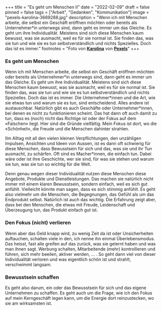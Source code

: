+++
title = "Es geht um Menschen II"
date = "2022-02-09"
draft = false
pinned = false
tags = ["Arbeit", "Gedanken", "Kommunikation"]
image = "pexels-karolina-3669288.jpg"
description = "Wenn ich mit Menschen arbeite, die selbst ein Geschäft eröffnen möchten oder bereits als Unternehmer*in unterwegs sind, dann geht es immer um das Gleiche. Es geht um ihre Individualität. Meistens sind sich diese Menschen kaum bewusst, was sie ausmacht, weil es für sie normal ist. Sie finden das, was sie tun und wie sie es tun selbstverständlich und nichts Spezielles. Doch das ist es immer."
footnotes = "Foto von **[Karolina](https://www.pexels.com/de-de/@karolina-2031292?utm_content=attributionCopyText&utm_medium=referral&utm_source=pexels)** von **[Pexels](https://www.pexels.com/de-de/foto/erkundung-und-bergsteigen-3669288/?utm_content=attributionCopyText&utm_medium=referral&utm_source=pexels)**"
+++
### Es geht um Menschen

Wenn ich mit Menschen arbeite, die selbst ein Geschäft eröffnen möchten oder bereits als Unternehmer\*in unterwegs sind, dann geht es immer um das Gleiche. Es geht um ihre Individualität. Meistens sind sich diese Menschen kaum bewusst, was sie ausmacht, weil es für sie normal ist. Sie finden das, was sie tun und wie sie es tun selbstverständlich und nichts Spezielles. Doch das ist es immer. Die Unternehmer\*innen und die Art, wie sie etwas tun und warum sie es tun, sind entscheidend. Alles andere ist austauschbar. Natürlich gibt es auch Geschäfte oder Unternehmer*innen, bei denen es nicht zu funktionieren scheint. Das hat dann oft auch damit zu tun, dass es (noch) nicht das Richtige ist oder der Fokus auf dem «Falschen» liegt. Hier sind die Gründe vielfältig. Mein Fokus ist dort, wo die «Schönheit», die Freude und die Menschen dahinter strahlen. 

IIm Alltag mit all den vielen kleinen Verpflichtungen, den unzähligen Impulsen, Ansichten und Ideen von Aussen, ist es dann oft schwierig für diese Menschen, dass Bewusstsein für sich und das, was sie und ihr Tun ausmacht, zu schärfen. Oft sind es Macher*innen, die einfach tun. Dabei wäre oder ist ihre Geschichte, wer sie sind, für was sie stehen und warum sie tun, was sie tun so wichtig für die Welt.

Denn genau wegen dieser Individualität nutzen diese Menschen diese Angebote, Produkte und Dienstleistungen. Das machen sie natürlich nicht immer mit einem klaren Bewusstsein, sondern einfach, weil es sich gut anfühlt. Vielleicht könnte man sagen, dass es sich stimmig anfühlt. Es geht also vielmehr um die Menschen, die Begegnungen, das Gefühl als um das Endprodukt selbst. Natürlich ist auch das wichtig. Die Erfahrung zeigt aber, dass bei den Menschen, die etwas mit Freude, Leidenschaft und Überzeugung tun, das Produkt einfach gut ist.

### Den Fokus (nicht) verlieren

Wenn aber das Geld knapp wird, zu wenig Zeit da ist oder Unsicherheiten auftauchen, schalten viele in den, ich nenne ihn einmal Überlebensmodus. Das heisst, fast alle greifen auf das zurück, was sie gelernt haben und was man ihnen sagt. Werbung schalten, Mitarbeitende (mehr) kontrollieren und führen, sich mehr beeilen, aktiver werden, ... . So geht dann viel von dieser Individualität verloren und was eigentlich schön ist und strahlt, verschwimmt langsam.

### Bewusstsein schaffen

Es geht also darum, ein oder das Bewusstsein für sich und das eigene Unternehmen zu schaffen. Es geht auch um die Frage, wie ich den Fokus auf mein Kerngeschäft legen kann, um die Energie dort reinzustecken, wo sie am wirksamsten ist.